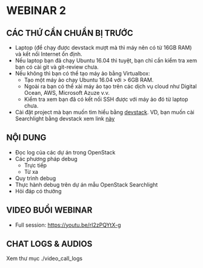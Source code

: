 # WEBINAR 2

## CÁC THỨ CẦN CHUẨN BỊ TRƯỚC

* Laptop (để chạy được devstack mượt mà thì máy nên có từ 16GB RAM) và kết nối Internet ổn định.
* Nếu laptop bạn đã chạy Ubuntu 16.04 thì tuyệt, bạn chỉ cần kiểm tra xem bạn có cài git và git-review chưa.
* Nếu không thì bạn có thể tạo máy ảo bằng Virtualbox:
  * Tạo một máy ảo chạy Ubuntu 16.04 với > 6GB RAM.
  * Ngoài ra bạn có thể xài máy ảo tạo trên các dịch vụ cloud như Digital Ocean, AWS, Microsoft Azuze v.v.
  * Kiểm tra xem bạn đã có kết nối SSH được với máy ảo đó từ laptop chưa.
* Cài đặt project mà bạn muốn tìm hiểu bằng [devstack](https://docs.openstack.org/devstack/latest/).
  VD, bạn muốn cài Searchlight bằng devstack xem link [này](https://github.com/openstack/searchlight/tree/master/devstack)

## NỘI DUNG

* Đọc log của các dự án trong OpenStack
* Các phương pháp debug
  * Trực tiếp
  * Từ xa
* Quy trình debug
* Thực hành debug trên dự án mẫu OpenStack Searchlight
* Hỏi đáp có thưởng

## VIDEO BUỔI WEBINAR

* Full session: https://youtu.be/rI2zPQYtX-g

## CHAT LOGS & AUDIOS

Xem thư mục ./video_call_logs
